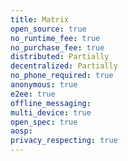 ```yaml
---
title: Matrix
open_source: true
no_runtime_fee: true
no_purchase_fee: true
distributed: Partially
decentralized: Partially
no_phone_required: true
anonymous: true
e2ee: true
offline_messaging:
multi_device: true
open_spec: true
aosp:
privacy_respecting: true
---
```

